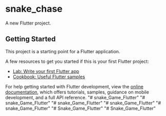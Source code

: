 # snake_chase

A new Flutter project.

## Getting Started

This project is a starting point for a Flutter application.

A few resources to get you started if this is your first Flutter project:

- [Lab: Write your first Flutter app](https://docs.flutter.dev/get-started/codelab)
- [Cookbook: Useful Flutter samples](https://docs.flutter.dev/cookbook)

For help getting started with Flutter development, view the
[online documentation](https://docs.flutter.dev/), which offers tutorials,
samples, guidance on mobile development, and a full API reference.
"# snake_Game_Flutter" 
"# snake_Game_Flutter" 
"# snake_Game_Flutter" 
"# snake_Game_Flutter" 
"# snake_Game_Flutter" 
"# Snake_Game_Flutter" 
"# Snake_Game_Flutter" 
